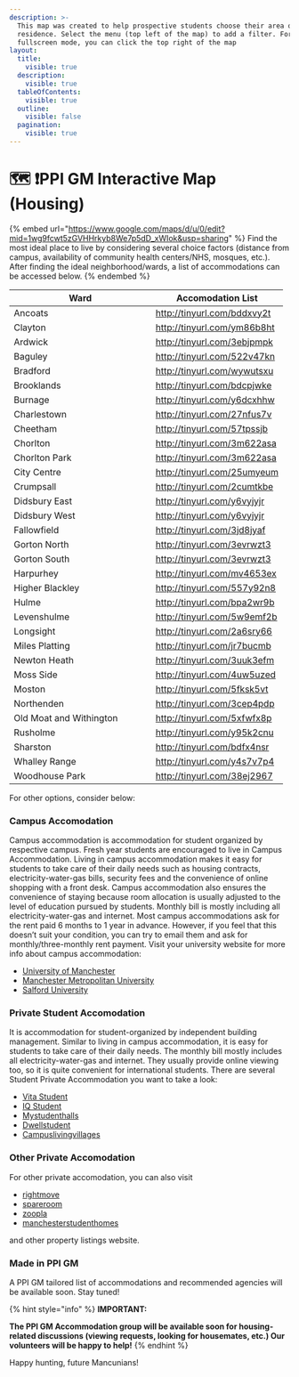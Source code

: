 ```yaml
---
description: >-
  This map was created to help prospective students choose their area of
  residence. Select the menu (top left of the map) to add a filter. For
  fullscreen mode, you can click the top right of the map
layout:
  title:
    visible: true
  description:
    visible: true
  tableOfContents:
    visible: true
  outline:
    visible: false
  pagination:
    visible: true
---
```


# 🗺️ ❗PPI GM Interactive Map (Housing)

{% embed url="https://www.google.com/maps/d/u/0/edit?mid=1wg9fcwt5zGVHHrkyb8We7p5dD_xWIok&usp=sharing" %}
Find the most ideal place to live by considering several choice factors (distance from campus, availability of community health centers/NHS, mosques, etc.). After finding the ideal neighborhood/wards, a list of accommodations can be accessed below.
{% endembed %}

<table><thead><tr><th width="239">Ward</th><th>Accomodation List</th></tr></thead><tbody><tr><td>Ancoats</td><td><a href="http://tinyurl.com/bddxvy2t">http://tinyurl.com/bddxvy2t</a></td></tr><tr><td>Clayton</td><td><a href="http://tinyurl.com/ym86b8ht">http://tinyurl.com/ym86b8ht</a></td></tr><tr><td>Ardwick</td><td><a href="http://tinyurl.com/3ebjpmpk">http://tinyurl.com/3ebjpmpk</a></td></tr><tr><td>Baguley</td><td><a href="http://tinyurl.com/522v47kn">http://tinyurl.com/522v47kn</a></td></tr><tr><td>Bradford</td><td><a href="http://tinyurl.com/wywutsxu">http://tinyurl.com/wywutsxu</a></td></tr><tr><td>Brooklands</td><td><a href="http://tinyurl.com/bdcpjwke">http://tinyurl.com/bdcpjwke</a></td></tr><tr><td>Burnage</td><td><a href="http://tinyurl.com/y6dcxhhw">http://tinyurl.com/y6dcxhhw</a></td></tr><tr><td>Charlestown</td><td><a href="http://tinyurl.com/27nfus7v">http://tinyurl.com/27nfus7v</a></td></tr><tr><td>Cheetham</td><td><a href="http://tinyurl.com/57tpssjb">http://tinyurl.com/57tpssjb</a></td></tr><tr><td>Chorlton</td><td><a href="http://tinyurl.com/3m622asa">http://tinyurl.com/3m622asa</a></td></tr><tr><td>Chorlton Park</td><td><a href="http://tinyurl.com/3m622asa">http://tinyurl.com/3m622asa</a></td></tr><tr><td>City Centre</td><td><a href="http://tinyurl.com/25umyeum">http://tinyurl.com/25umyeum</a></td></tr><tr><td>Crumpsall</td><td><a href="http://tinyurl.com/2cumtkbe">http://tinyurl.com/2cumtkbe</a></td></tr><tr><td>Didsbury East</td><td><a href="http://tinyurl.com/y6vyjyjr">http://tinyurl.com/y6vyjyjr</a></td></tr><tr><td>Didsbury West</td><td><a href="http://tinyurl.com/y6vyjyjr">http://tinyurl.com/y6vyjyjr</a></td></tr><tr><td>Fallowfield</td><td><a href="http://tinyurl.com/3jd8jyaf">http://tinyurl.com/3jd8jyaf</a></td></tr><tr><td>Gorton North</td><td><a href="http://tinyurl.com/3evrwzt3">http://tinyurl.com/3evrwzt3</a></td></tr><tr><td>Gorton South</td><td><a href="http://tinyurl.com/3evrwzt3">http://tinyurl.com/3evrwzt3</a></td></tr><tr><td>Harpurhey</td><td><a href="http://tinyurl.com/mv4653ex">http://tinyurl.com/mv4653ex</a></td></tr><tr><td>Higher Blackley</td><td><a href="http://tinyurl.com/557y92n8">http://tinyurl.com/557y92n8</a></td></tr><tr><td>Hulme</td><td><a href="http://tinyurl.com/bpa2wr9b">http://tinyurl.com/bpa2wr9b</a></td></tr><tr><td>Levenshulme</td><td><a href="http://tinyurl.com/5w9emf2b">http://tinyurl.com/5w9emf2b</a></td></tr><tr><td>Longsight</td><td><a href="http://tinyurl.com/2a6sry66">http://tinyurl.com/2a6sry66</a></td></tr><tr><td>Miles Platting</td><td><a href="http://tinyurl.com/jr7bucmb">http://tinyurl.com/jr7bucmb</a></td></tr><tr><td>Newton Heath</td><td><a href="http://tinyurl.com/3uuk3efm">http://tinyurl.com/3uuk3efm</a></td></tr><tr><td>Moss Side</td><td><a href="http://tinyurl.com/4uw5uzed">http://tinyurl.com/4uw5uzed</a></td></tr><tr><td>Moston</td><td><a href="http://tinyurl.com/5fksk5vt">http://tinyurl.com/5fksk5vt</a></td></tr><tr><td>Northenden</td><td><a href="http://tinyurl.com/3cep4pdp">http://tinyurl.com/3cep4pdp</a></td></tr><tr><td>Old Moat and Withington</td><td><a href="http://tinyurl.com/5xfwfx8p">http://tinyurl.com/5xfwfx8p</a></td></tr><tr><td>Rusholme</td><td><a href="http://tinyurl.com/y95k2cnu">http://tinyurl.com/y95k2cnu</a></td></tr><tr><td>Sharston</td><td><a href="http://tinyurl.com/bdfx4nsr">http://tinyurl.com/bdfx4nsr</a></td></tr><tr><td>Whalley Range</td><td><a href="http://tinyurl.com/y4s7v7p4">http://tinyurl.com/y4s7v7p4</a></td></tr><tr><td>Woodhouse Park</td><td><a href="http://tinyurl.com/38ej2967">http://tinyurl.com/38ej2967</a></td></tr></tbody></table>

For other options, consider below:

### Campus Accomodation

Campus accommodation is accommodation for student organized by respective campus. Fresh year students are encouraged to live in Campus Accommodation. Living in campus accommodation makes it easy for students to take care of their daily needs such as housing contracts, electricity-water-gas bills, security fees and the convenience of online shopping with a front desk. Campus accommodation also ensures the convenience of staying because room allocation is usually adjusted to the level of education pursued by students. Monthly bill is mostly including all electricity-water-gas and internet. Most campus accommodations ask for the rent paid 6 months to 1 year in advance. However, if you feel that this doesn’t suit your condition, you can try to email them and ask for monthly/three-monthly rent payment. Visit your university website for more info about campus accommodation:

* [University of Manchester](https://www.accommodation.manchester.ac.uk/)
* [Manchester Metropolitan University](https://www.mmu.ac.uk/study/accommodation)
* [Salford University](https://www.salford.ac.uk/askus/topics/accommodation)

### Private Student Accomodation

It is accommodation for student-organized by independent building management. Similar to living in campus accommodation, it is easy for students to take care of their daily needs. The monthly bill mostly includes all electricity-water-gas and internet. They usually provide online viewing too, so it is quite convenient for international students. There are several Student Private Accommodation you want to take a look:

* [Vita Student](https://my.vitastudent.com/manchester-g-2223/?gclid=CjwKCAjwuYWSBhByEiwAKd_n_ppg5GDYTaP4RZdhFkUoSg330i9N0Hq3LGRIm2_sIdHooAcs35qTJBoCfCUQAvD_BwE)
* [IQ Student](https://www.iqstudentaccommodation.com/manchester)
* [Mystudenthalls](https://www.mystudenthalls.com/student-accommodation/manchester/)
* [Dwellstudent](https://dwellstudent.co.uk/?s=manchester\&et_pb_searchform_submit=et_search_proccess)
* [Campuslivingvillages](https://campuslivingvillages.com/united-kingdom/manchester/)

### Other Private Accomodation

For other private accomodation, you can also visit&#x20;

* [rightmove](https://www.rightmove.co.uk/)
* [spareroom](https://www.spareroom.co.uk/)
* [zoopla](https://www.zoopla.co.uk/)
* [manchesterstudenthomes](https://www.manchesterstudenthomes.com/Accommodation)

and other property listings website.&#x20;

### Made in PPI GM

A PPI GM tailored list of accommodations and recommended agencies will be available soon. Stay tuned!

{% hint style="info" %}
**IMPORTANT:**

**The PPI GM Accommodation group will be available soon for housing-related discussions (viewing requests, looking for housemates, etc.) Our volunteers will be happy to help!**
{% endhint %}

Happy hunting, future Mancunians!
